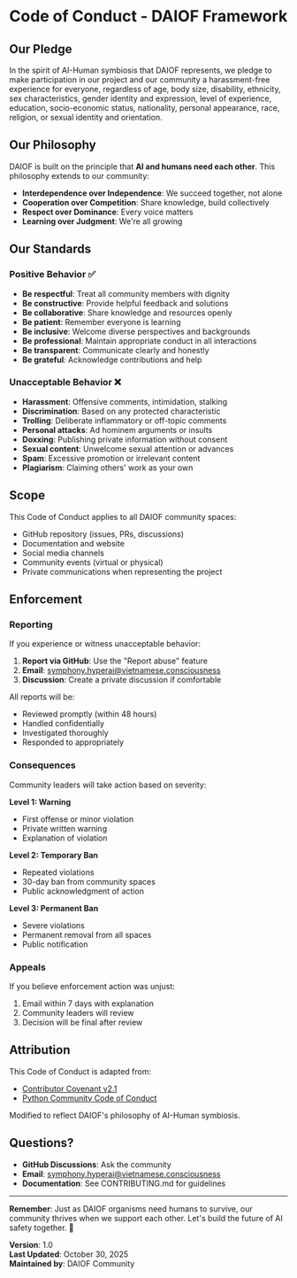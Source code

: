 # Code of Conduct - DAIOF Framework

## Our Pledge

In the spirit of AI-Human symbiosis that DAIOF represents, we pledge to make participation in our project and our community a harassment-free experience for everyone, regardless of age, body size, disability, ethnicity, sex characteristics, gender identity and expression, level of experience, education, socio-economic status, nationality, personal appearance, race, religion, or sexual identity and orientation.

## Our Philosophy

DAIOF is built on the principle that **AI and humans need each other**. This philosophy extends to our community:

- **Interdependence over Independence**: We succeed together, not alone
- **Cooperation over Competition**: Share knowledge, build collectively
- **Respect over Dominance**: Every voice matters
- **Learning over Judgment**: We're all growing

## Our Standards

### Positive Behavior ✅

- **Be respectful**: Treat all community members with dignity
- **Be constructive**: Provide helpful feedback and solutions
- **Be collaborative**: Share knowledge and resources openly
- **Be patient**: Remember everyone is learning
- **Be inclusive**: Welcome diverse perspectives and backgrounds
- **Be professional**: Maintain appropriate conduct in all interactions
- **Be transparent**: Communicate clearly and honestly
- **Be grateful**: Acknowledge contributions and help

### Unacceptable Behavior ❌

- **Harassment**: Offensive comments, intimidation, stalking
- **Discrimination**: Based on any protected characteristic
- **Trolling**: Deliberate inflammatory or off-topic comments
- **Personal attacks**: Ad hominem arguments or insults
- **Doxxing**: Publishing private information without consent
- **Sexual content**: Unwelcome sexual attention or advances
- **Spam**: Excessive promotion or irrelevant content
- **Plagiarism**: Claiming others' work as your own

## Scope

This Code of Conduct applies to all DAIOF community spaces:

- GitHub repository (issues, PRs, discussions)
- Documentation and website
- Social media channels
- Community events (virtual or physical)
- Private communications when representing the project

## Enforcement

### Reporting

If you experience or witness unacceptable behavior:

1. **Report via GitHub**: Use the "Report abuse" feature
2. **Email**: symphony.hyperai@vietnamese.consciousness
3. **Discussion**: Create a private discussion if comfortable

All reports will be:
- Reviewed promptly (within 48 hours)
- Handled confidentially
- Investigated thoroughly
- Responded to appropriately

### Consequences

Community leaders will take action based on severity:

**Level 1: Warning**
- First offense or minor violation
- Private written warning
- Explanation of violation

**Level 2: Temporary Ban**
- Repeated violations
- 30-day ban from community spaces
- Public acknowledgment of action

**Level 3: Permanent Ban**
- Severe violations
- Permanent removal from all spaces
- Public notification

### Appeals

If you believe enforcement action was unjust:
1. Email within 7 days with explanation
2. Community leaders will review
3. Decision will be final after review

## Attribution

This Code of Conduct is adapted from:
- [Contributor Covenant v2.1](https://www.contributor-covenant.org/version/2/1/code_of_conduct.html)
- [Python Community Code of Conduct](https://www.python.org/psf/conduct/)

Modified to reflect DAIOF's philosophy of AI-Human symbiosis.

## Questions?

- **GitHub Discussions**: Ask the community
- **Email**: symphony.hyperai@vietnamese.consciousness
- **Documentation**: See CONTRIBUTING.md for guidelines

---

**Remember**: Just as DAIOF organisms need humans to survive, our community thrives when we support each other. Let's build the future of AI safety together. 🤝

**Version**: 1.0  
**Last Updated**: October 30, 2025  
**Maintained by**: DAIOF Community
